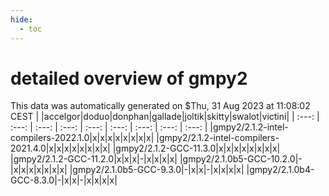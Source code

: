 ```yaml
---
hide:
  - toc
---
```


detailed overview of gmpy2
==========================


This data was automatically generated on $Thu, 31 Aug 2023 at 11:08:02 CEST
| |accelgor|doduo|donphan|gallade|joltik|skitty|swalot|victini|
| :---: | :---: | :---: | :---: | :---: | :---: | :---: | :---: | :---: |
|gmpy2/2.1.2-intel-compilers-2022.1.0|x|x|x|x|x|x|x|x|
|gmpy2/2.1.2-intel-compilers-2021.4.0|x|x|x|x|x|x|x|x|
|gmpy2/2.1.2-GCC-11.3.0|x|x|x|x|x|x|x|x|
|gmpy2/2.1.2-GCC-11.2.0|x|x|x|-|x|x|x|x|
|gmpy2/2.1.0b5-GCC-10.2.0|-|x|x|x|x|x|x|x|
|gmpy2/2.1.0b5-GCC-9.3.0|-|x|x|-|x|x|x|x|
|gmpy2/2.1.0b4-GCC-8.3.0|-|x|x|-|x|x|x|x|
